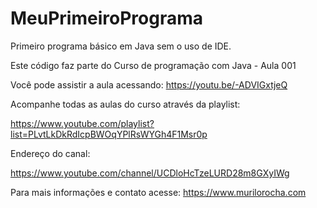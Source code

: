 # MeuPrimeiroPrograma
Primeiro programa básico em Java sem o uso de IDE.

Este código faz parte do Curso de programação com Java - Aula 001

Você pode assistir a aula acessando: https://youtu.be/-ADVIGxtjeQ

Acompanhe todas as aulas do curso através da playlist:

https://www.youtube.com/playlist?list=PLvtLkDkRdIcpBWOqYPlRsWYGh4F1Msr0p

Endereço do canal:

https://www.youtube.com/channel/UCDloHcTzeLURD28m8GXyIWg


Para mais informações e contato acesse: https://www.murilorocha.com
